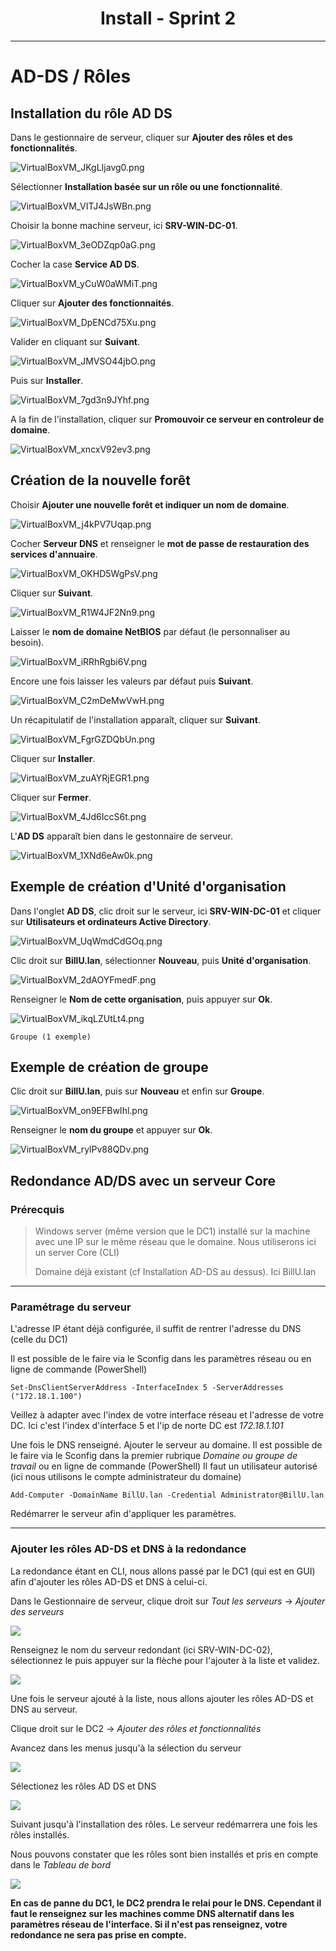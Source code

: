 <div align="center"><H1> Install -  Sprint 2 </H1></div>

_______
# AD-DS / Rôles

## Installation du rôle AD DS

Dans le gestionnaire de serveur, cliquer sur **Ajouter des rôles et des fonctionnalités**.

![VirtualBoxVM_JKgLIjavg0.png](https://github.com/WildCodeSchool/TSSR-ANGOU-P3-G1/blob/main/SCREENS-PAR-SPRINT/SCREENS_SPRINT2/Projet%203%20-%20Install%20ADDS%20-%20NEW%20FOREST/VirtualBoxVM_JKgLIjavg0.png)

Sélectionner **Installation basée sur un rôle ou une fonctionnalité**.

![VirtualBoxVM_VITJ4JsWBn.png](https://github.com/WildCodeSchool/TSSR-ANGOU-P3-G1/blob/main/SCREENS-PAR-SPRINT/SCREENS_SPRINT2/Projet%203%20-%20Install%20ADDS%20-%20NEW%20FOREST/VirtualBoxVM_VITJ4JsWBn.png)

Choisir la bonne machine serveur, ici **SRV-WIN-DC-01**.

![VirtualBoxVM_3eODZqp0aG.png](https://github.com/WildCodeSchool/TSSR-ANGOU-P3-G1/blob/main/SCREENS-PAR-SPRINT/SCREENS_SPRINT2/Projet%203%20-%20Install%20ADDS%20-%20NEW%20FOREST/VirtualBoxVM_3eODZqp0aG.png)

Cocher la case **Service AD DS**.

![VirtualBoxVM_yCuW0aWMiT.png](https://github.com/WildCodeSchool/TSSR-ANGOU-P3-G1/blob/main/SCREENS-PAR-SPRINT/SCREENS_SPRINT2/Projet%203%20-%20Install%20ADDS%20-%20NEW%20FOREST/VirtualBoxVM_yCuW0aWMiT.png)

Cliquer sur **Ajouter des fonctionnaités**.

![VirtualBoxVM_DpENCd75Xu.png](https://github.com/WildCodeSchool/TSSR-ANGOU-P3-G1/blob/main/SCREENS-PAR-SPRINT/SCREENS_SPRINT2/Projet%203%20-%20Install%20ADDS%20-%20NEW%20FOREST/VirtualBoxVM_DpENCd75Xu.png)

Valider en cliquant sur **Suivant**.

![VirtualBoxVM_JMVSO44jbO.png](https://github.com/WildCodeSchool/TSSR-ANGOU-P3-G1/blob/main/SCREENS-PAR-SPRINT/SCREENS_SPRINT2/Projet%203%20-%20Install%20ADDS%20-%20NEW%20FOREST/VirtualBoxVM_JMVSO44jbO.png)

Puis sur **Installer**.

![VirtualBoxVM_7gd3n9JYhf.png](https://github.com/WildCodeSchool/TSSR-ANGOU-P3-G1/blob/main/SCREENS-PAR-SPRINT/SCREENS_SPRINT2/Projet%203%20-%20Install%20ADDS%20-%20NEW%20FOREST/VirtualBoxVM_7gd3n9JYhf.png)

A la fin de l'installation, cliquer sur **Promouvoir ce serveur en controleur de domaine**.

![VirtualBoxVM_xncxV92ev3.png](https://github.com/WildCodeSchool/TSSR-ANGOU-P3-G1/blob/main/SCREENS-PAR-SPRINT/SCREENS_SPRINT2/Projet%203%20-%20Install%20ADDS%20-%20NEW%20FOREST/VirtualBoxVM_xncxV92ev3.png)

## Création de la nouvelle forêt

Choisir **Ajouter une nouvelle forêt et indiquer un nom de domaine**.

![VirtualBoxVM_j4kPV7Uqap.png](https://github.com/WildCodeSchool/TSSR-ANGOU-P3-G1/blob/main/SCREENS-PAR-SPRINT/SCREENS_SPRINT2/Projet%203%20-%20Install%20ADDS%20-%20NEW%20FOREST/VirtualBoxVM_j4kPV7Uqap.png)

Cocher **Serveur DNS** et renseigner le **mot de passe de restauration des services d'annuaire**.

![VirtualBoxVM_OKHD5WgPsV.png](https://github.com/WildCodeSchool/TSSR-ANGOU-P3-G1/blob/main/SCREENS-PAR-SPRINT/SCREENS_SPRINT2/Projet%203%20-%20Install%20ADDS%20-%20NEW%20FOREST/VirtualBoxVM_OKHD5WgPsV.png)

Cliquer sur **Suivant**.

![VirtualBoxVM_R1W4JF2Nn9.png](https://github.com/WildCodeSchool/TSSR-ANGOU-P3-G1/blob/main/SCREENS-PAR-SPRINT/SCREENS_SPRINT2/Projet%203%20-%20Install%20ADDS%20-%20NEW%20FOREST/VirtualBoxVM_R1W4JF2Nn9.png)

Laisser le **nom de domaine NetBIOS** par défaut (le personnaliser au besoin).

![VirtualBoxVM_iRRhRgbi6V.png](https://github.com/WildCodeSchool/TSSR-ANGOU-P3-G1/blob/main/SCREENS-PAR-SPRINT/SCREENS_SPRINT2/Projet%203%20-%20Install%20ADDS%20-%20NEW%20FOREST/VirtualBoxVM_iRRhRgbi6V.png)

Encore une fois laisser les valeurs par défaut puis **Suivant**.

![VirtualBoxVM_C2mDeMwVwH.png](https://github.com/WildCodeSchool/TSSR-ANGOU-P3-G1/blob/main/SCREENS-PAR-SPRINT/SCREENS_SPRINT2/Projet%203%20-%20Install%20ADDS%20-%20NEW%20FOREST/VirtualBoxVM_C2mDeMwVwH.png)

Un récapitulatif de l'installation apparaît, cliquer sur **Suivant**.

![VirtualBoxVM_FgrGZDQbUn.png](https://github.com/WildCodeSchool/TSSR-ANGOU-P3-G1/blob/main/SCREENS-PAR-SPRINT/SCREENS_SPRINT2/Projet%203%20-%20Install%20ADDS%20-%20NEW%20FOREST/VirtualBoxVM_FgrGZDQbUn.png)

Cliquer sur **Installer**.

![VirtualBoxVM_zuAYRjEGR1.png](https://github.com/WildCodeSchool/TSSR-ANGOU-P3-G1/blob/main/SCREENS-PAR-SPRINT/SCREENS_SPRINT2/Projet%203%20-%20Install%20ADDS%20-%20NEW%20FOREST/VirtualBoxVM_zuAYRjEGR1.png)

Cliquer sur **Fermer**.

![VirtualBoxVM_4Jd6IccS6t.png](https://github.com/WildCodeSchool/TSSR-ANGOU-P3-G1/blob/main/SCREENS-PAR-SPRINT/SCREENS_SPRINT2/Projet%203%20-%20Install%20ADDS%20-%20NEW%20FOREST/VirtualBoxVM_4Jd6IccS6t.png)

L'**AD DS** apparaît bien dans le gestonnaire de serveur.

![VirtualBoxVM_1XNd6eAw0k.png](https://github.com/WildCodeSchool/TSSR-ANGOU-P3-G1/blob/main/SCREENS-PAR-SPRINT/SCREENS_SPRINT2/Projet%203%20-%20Install%20ADDS%20-%20NEW%20FOREST/VirtualBoxVM_1XNd6eAw0k.png)

## Exemple de création d'Unité d'organisation

Dans l'onglet **AD DS**, clic droit sur le serveur, ici **SRV-WIN-DC-01** et cliquer sur **Utilisateurs et ordinateurs Active Directory**.

![VirtualBoxVM_UqWmdCdGOq.png](https://github.com/WildCodeSchool/TSSR-ANGOU-P3-G1/blob/main/SCREENS-PAR-SPRINT/SCREENS_SPRINT2/Projet%203%20-%20Exemple%20OU%20-%20Exemple%20Groupe/VirtualBoxVM_UqWmdCdGOq.png)

Clic droit sur **BillU.lan**, sélectionner **Nouveau**, puis **Unité d'organisation**.

![VirtualBoxVM_2dAOYFmedF.png](https://github.com/WildCodeSchool/TSSR-ANGOU-P3-G1/blob/main/SCREENS-PAR-SPRINT/SCREENS_SPRINT2/Projet%203%20-%20Exemple%20OU%20-%20Exemple%20Groupe/VirtualBoxVM_2dAOYFmedF.png)

Renseigner le **Nom de cette organisation**, puis appuyer sur **Ok**.

![VirtualBoxVM_ikqLZUtLt4.png](https://github.com/WildCodeSchool/TSSR-ANGOU-P3-G1/blob/main/SCREENS-PAR-SPRINT/SCREENS_SPRINT2/Projet%203%20-%20Exemple%20OU%20-%20Exemple%20Groupe/VirtualBoxVM_ikqLZUtLt4.png)

    Groupe (1 exemple)

## Exemple de création de groupe

Clic droit sur **BillU.lan**, puis sur **Nouveau** et enfin sur **Groupe**.

![VirtualBoxVM_on9EFBwIhl.png](https://github.com/WildCodeSchool/TSSR-ANGOU-P3-G1/blob/main/SCREENS-PAR-SPRINT/SCREENS_SPRINT2/Projet%203%20-%20Exemple%20OU%20-%20Exemple%20Groupe/VirtualBoxVM_on9EFBwIhl.png)

Renseigner le **nom du groupe** et appuyer sur **Ok**.

![VirtualBoxVM_rylPv88QDv.png](https://github.com/WildCodeSchool/TSSR-ANGOU-P3-G1/blob/main/SCREENS-PAR-SPRINT/SCREENS_SPRINT2/Projet%203%20-%20Exemple%20OU%20-%20Exemple%20Groupe/VirtualBoxVM_rylPv88QDv.png)

## Redondance AD/DS avec un serveur Core

### Prérecquis

> Windows server (même version que le DC1) installé sur la machine avec une IP sur le même réseau que le domaine. Nous utiliserons ici un server Core (CLI)
> 
> Domaine déjà existant (cf Installation AD-DS au dessus). Ici BillU.lan


<HR>

### Paramétrage du serveur

L'adresse IP étant déjà configurée, il suffit de rentrer l'adresse du DNS (celle du DC1)

Il est possible de le faire via le Sconfig dans les paramètres réseau ou en ligne de commande (PowerShell)

```
Set-DnsClientServerAddress -InterfaceIndex 5 -ServerAddresses ("172.18.1.100")
```
Veillez à adapter avec l'index de votre interface réseau et l'adresse de votre DC. Ici c'est l'index d'interface 5 et l'ip de norte DC est *172.18.1.101*

Une fois le DNS renseigné. Ajouter le serveur au domaine. Il est possible de le faire via le Sconfig dans la premier rubrique *Domaine ou groupe de travail* ou en ligne de commande (PowerShell)
Il faut un utilisateur autorisé (ici nous utilisons le compte administrateur du domaine)

```
Add-Computer -DomainName BillU.lan -Credential Administrator@BillU.lan
```
Redémarrer le serveur afin d'appliquer les paramètres.

<HR>

### Ajouter les rôles AD-DS et DNS à la redondance

La redondance étant en CLI, nous allons passé par le DC1 (qui est en GUI) afin d'ajouter les rôles AD-DS et DNS à celui-ci.

Dans le Gestionnaire de serveur, clique droit sur *Tout les serveurs*  -> *Ajouter des serveurs*

![](https://i.imgur.com/fUI6oJw.png)

Renseignez le nom du serveur redondant (ici SRV-WIN-DC-02), sélectionnez le puis appuyer sur la flèche pour l'ajouter à la liste et validez.

![](https://i.imgur.com/7qUecQ4.png)

Une fois le serveur ajouté à la liste, nous allons ajouter les rôles AD-DS et DNS au serveur.

Clique droit sur le DC2 -> *Ajouter des rôles et fonctionnalités* 

Avancez dans les menus jusqu'à la sélection du serveur 

![](https://i.imgur.com/CROhKaN.png)

Sélectionez les rôles AD DS et DNS 

![](https://i.imgur.com/YQV9L44.png)

Suivant jusqu'à l'installation des rôles. Le serveur redémarrera une fois les rôles installés.

Nous pouvons constater que les rôles sont bien installés et pris en compte dans le *Tableau de bord*

![](https://i.imgur.com/eamA1VM.png)

__En cas de panne du DC1, le DC2 prendra le relai pour le DNS. Cependant il faut le renseignez sur les machines comme DNS alternatif dans les paramètres réseau de l'interface. Si il n'est pas renseignez, votre redondance ne sera pas prise en compte.__
